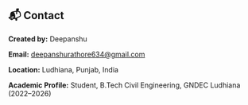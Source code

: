 ## 📬 Contact

**Created by:** Deepanshu  

**Email:** deepanshurathore634@gmail.com

**Location:** Ludhiana, Punjab, India  

**Academic Profile:** Student, B.Tech Civil Engineering, GNDEC Ludhiana (2022–2026)
